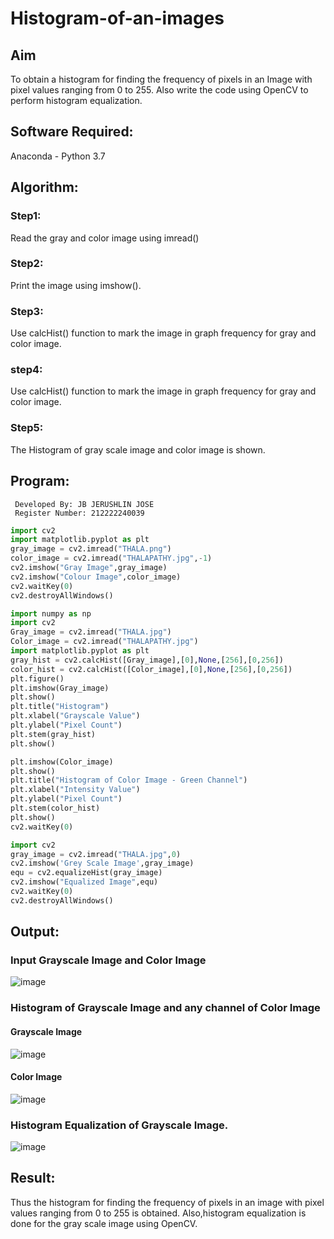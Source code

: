 # Histogram-of-an-images
## Aim
To obtain a histogram for finding the frequency of pixels in an Image with pixel values ranging from 0 to 255. Also write the code using OpenCV to perform histogram equalization.

## Software Required:
Anaconda - Python 3.7

## Algorithm:
### Step1:
Read the gray and color image using imread()

### Step2:
Print the image using imshow().



### Step3:
Use calcHist() function to mark the image in graph frequency for gray and color image.

### step4:
Use calcHist() function to mark the image in graph frequency for gray and color image.

### Step5:
The Histogram of gray scale image and color image is shown.


## Program:
```
 Developed By: JB JERUSHLIN JOSE
 Register Number: 212222240039
```
```python
import cv2
import matplotlib.pyplot as plt
gray_image = cv2.imread("THALA.png")
color_image = cv2.imread("THALAPATHY.jpg",-1)
cv2.imshow("Gray Image",gray_image)
cv2.imshow("Colour Image",color_image)
cv2.waitKey(0)
cv2.destroyAllWindows()
```
```python
import numpy as np
import cv2
Gray_image = cv2.imread("THALA.jpg")
Color_image = cv2.imread("THALAPATHY.jpg")
import matplotlib.pyplot as plt
gray_hist = cv2.calcHist([Gray_image],[0],None,[256],[0,256])
color_hist = cv2.calcHist([Color_image],[0],None,[256],[0,256])
plt.figure()
plt.imshow(Gray_image)
plt.show()
plt.title("Histogram")
plt.xlabel("Grayscale Value")
plt.ylabel("Pixel Count")
plt.stem(gray_hist)
plt.show()
```
```python
plt.imshow(Color_image)
plt.show()
plt.title("Histogram of Color Image - Green Channel")
plt.xlabel("Intensity Value")
plt.ylabel("Pixel Count")
plt.stem(color_hist)
plt.show()
cv2.waitKey(0)
```
```python
import cv2
gray_image = cv2.imread("THALA.jpg",0)
cv2.imshow('Grey Scale Image',gray_image)
equ = cv2.equalizeHist(gray_image)
cv2.imshow("Equalized Image",equ)
cv2.waitKey(0)
cv2.destroyAllWindows()
```







## Output:
### Input Grayscale Image and Color Image
![image](https://github.com/Jerushli/Histogram-of-an-images/assets/120041243/97f8d24d-0483-403b-b7a1-413939328a67)


### Histogram of Grayscale Image and any channel of Color Image

#### Grayscale Image
![image](https://github.com/Jerushli/Histogram-of-an-images/assets/120041243/5e9d0d28-893b-43f4-b6d7-717d3c60e372)

#### Color Image

![image](https://github.com/Jerushli/Histogram-of-an-images/assets/120041243/248a4c77-9261-4ffc-b385-1464c0e018a8)


### Histogram Equalization of Grayscale Image.

![image](https://github.com/Jerushli/Histogram-of-an-images/assets/120041243/5bf69cad-2daa-4f7c-96ef-4b9f339cd07a)


## Result: 
Thus the histogram for finding the frequency of pixels in an image with pixel values ranging from 0 to 255 is obtained. Also,histogram equalization is done for the gray scale image using OpenCV.
